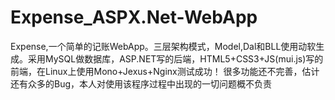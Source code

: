# Expense_ASPX.Net-WebApp
Expense,一个简单的记账WebApp。三层架构模式，Model,Dal和BLL使用动软生成。采用MySQL做数据库，ASP.NET写的后端，HTML5+CSS3+JS(mui.js)写的前端，在Linux上使用Mono+Jexus+Nginx测试成功！ 很多功能还不完善，估计还有众多的Bug，本人对使用该程序过程中出现的一切问题概不负责
